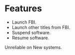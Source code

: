 # Features

* Launch FBI.
* Launch other titles from FBI.
* Suspend software.
* Resume software.

Unreliable on New systems.